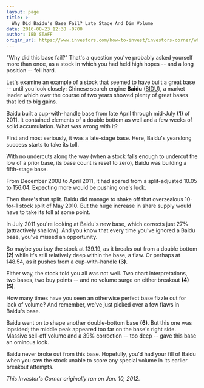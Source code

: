 ```yaml
---
layout: page
title: >-
  Why Did Baidu's Base Fail? Late Stage And Dim Volume
date: 2016-08-23 12:38 -0700
author: IBD STAFF
origin_url: https://www.investors.com/how-to-invest/investors-corner/why-did-baidus-base-fail-late-stage-and-dim-volume/
---
```


"Why did this base fail?" That's a question you've probably asked yourself more than once, as a stock in which you had held high hopes -- and a long position -- fell hard.

Let's examine an example of a stock that seemed to have built a great base -- until you look closely: Chinese search engine **Baidu** ([BIDU](https://research.investors.com/quote.aspx?symbol=BIDU)), a market leader which over the course of two years showed plenty of great bases that led to big gains.

Baidu built a cup-with-handle base from late April through mid-July **(1)** of 2011. It contained elements of a double bottom as well and a few weeks of solid accumulation. What was wrong with it?

First and most seriously, it was a late-stage base. Here, Baidu's yearslong success starts to take its toll.

With no undercuts along the way (when a stock falls enough to undercut the low of a prior base, its base count is reset to zero), Baidu was building a fifth-stage base.

From December 2008 to April 2011, it had soared from a split-adjusted 10.05 to 156.04. Expecting more would be pushing one's luck.

Then there's that split. Baidu did manage to shake off that overzealous 10-for-1 stock split of May 2010. But the huge increase in share supply would have to take its toll at some point.

In July 2011 you're looking at Baidu's new base, which corrects just 27% (attractively shallow). And you know that every time you've ignored a Baidu base, you've missed an opportunity.

So maybe you buy the stock at 139.19, as it breaks out from a double bottom **(2)** while it's still relatively deep within the base, a flaw. Or perhaps at 148.54, as it pushes from a cup-with-handle **(3)**.

Either way, the stock told you all was not well. Two chart interpretations, two bases, two buy points -- and no volume surge on either breakout **(4) (5)**.

How many times have you seen an otherwise perfect base fizzle out for lack of volume? And remember, we've just picked over a few flaws in Baidu's base.

Baidu went on to shape another double-bottom base **(6)**. But this one was lopsided; the middle peak appeared too far on the base's right side. Massive sell-off volume and a 39% correction -- too deep -- gave this base an ominous look.

Baidu never broke out from this base. Hopefully, you'd had your fill of Baidu when you saw the stock unable to score any special volume in its earlier breakout attempts.

_This Investor's Corner originally ran on Jan. 10, 2012._
